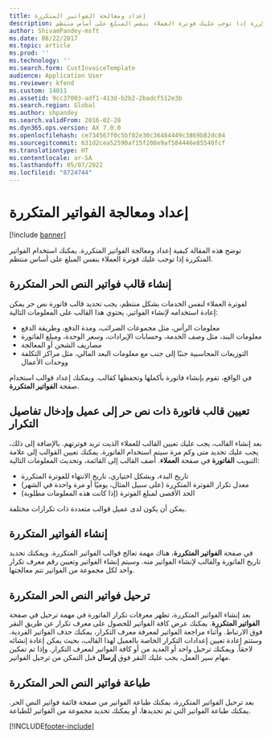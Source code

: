 ```yaml
---
title: إعداد ومعالجة الفواتير المتكررة
description: توضح هذه المقالة كيفية إعداد ومعالجة الفواتير المتكررة. يمكنك استخدام الفواتير المتكررة إذا توجب عليك فوترة العملاء بنفس المبلغ على أساس منتظم.
author: ShivamPandey-msft
ms.date: 08/22/2017
ms.topic: article
ms.prod: ''
ms.technology: ''
ms.search.form: CustInvoiceTemplate
audience: Application User
ms.reviewer: kfend
ms.custom: 14011
ms.assetid: 9cc37003-adf1-413d-b2b2-2badcf512e3b
ms.search.region: Global
ms.author: shpandey
ms.search.validFrom: 2016-02-28
ms.dyn365.ops.version: AX 7.0.0
ms.openlocfilehash: ce734567f0c5bf02e30c36484449c3869b82dc84
ms.sourcegitcommit: 631d2cea52590af15f208e9af584446e85540fcf
ms.translationtype: HT
ms.contentlocale: ar-SA
ms.lasthandoff: 05/07/2022
ms.locfileid: "8724744"
---
```

# <a name="set-up-and-process-recurring-invoices"></a>إعداد ومعالجة الفواتير المتكررة

[!include [banner](../includes/banner.md)]

توضح هذه المقالة كيفية إعداد ومعالجة الفواتير المتكررة. يمكنك استخدام الفواتير المتكررة إذا توجب عليك فوترة العملاء بنفس المبلغ على أساس منتظم.

## <a name="create-a-recurring-free-text-invoice-template"></a>إنشاء قالب فواتير النص الحر المتكررة

لفوترة العملاء لنفس الخدمات بشكل منتظم، يجب تحديد قالب فاتورة نص حر يمكن إعادة استخدامه لإنشاء الفواتير. يحتوي هذا القالب على المعلومات التالية:

-   معلومات الرأس، مثل مجموعات الضرائب، ومدة الدفع، وطريقة الدفع
-   معلومات البند، مثل وصف الخدمة، وحسابات الإيرادات، وسعر الوحدة، ومبلغ الفاتورة
-   مصاريف الشحن أو المعالجة
-   التوزيعات المحاسبية جنبًا إلى جنب مع معلومات البعد المالي، مثل مراكز التكلفة ووحدات الأعمال

في الواقع، تقوم بإنشاء فاتورة بأكملها وتحفظها كقالب. ويمكنك إعداد قوالب استخدام صفحة **الفواتير المتكررة**.

## <a name="assign-a-free-text-invoice-template-to-a-customer-and-enter-recurrence-details"></a>تعيين قالب فاتورة ذات نص حر إلى عميل وإدخال تفاصيل التكرار
بعد إنشاء القالب، يجب عليك تعيين القالب للعملاء الذيت تريد فوترتهم. بالإضافة إلى ذلك، يجب عليك تحديد متى وكم مرة سيتم استخدام الفاتورة. يمكنك تعيين القوالب إلى علامة التبويب **الفاتورة** في صفحة **العملاء**. أضف القالب إلى القائمة، وتحديث المعلومات التالية:

-   تاريخ البدء، وبشكل اختياري، تاريخ الانتهاء للفوترة المتكررة
-   معدل تكرار الفوترة المتكررة (على سبيل المثال، يوميًا أو مرة واحدة في الشهر)
-   الحد الأقصى لمبلغ الفوترة (إذا كانت هذه المعلومات مطلوبة)

يمكن أن يكون لدى عميل قوالب متعددة ذات تكرارات مختلفة.

## <a name="generate-the-recurring-invoices"></a>إنشاء الفواتير المتكررة
في صفحة **الفواتير المتكررة**، هناك مهمة تعالج قوالب الفواتير المتكررة. ويمكنك تحديد تاريخ الفاتورة والقالب لإنشاء الفواتير منه. وسيتم إنشاء الفواتير وتعيين رقم معرف تكرار واحد لكل مجموعة من الفواتير تتم معالجتها.

## <a name="post-recurring-free-text-invoices"></a>ترحيل فواتير النص الحر المتكررة

بعد إنشاء الفواتير المتكررة، تظهر معرفات تكرار الفاتورة في مهمة ترحيل في صفحة **الفواتير المتكررة**. يمكنك عرض كافة الفواتير للحصول على معرف تكرار عن طريق النقر فوق الارتباط. وأثناء مراجعة الفواتير لمعرفة معرف التكرار، يمكنك حذف الفواتير الفردية. وستتم إعادة تعيين إعدادات التكرار الخاصة بالعميل لهذا القالب، بحيث يمكن إعادة إنشائه لاحقاً. ويمكنك ترحيل واحد أو العديد من أو كافة الفواتير لمعرف التكرار. وإذا تم تمكين مهام سير العمل، يجب عليك النقر فوق **إرسال** قبل التمكن من ترحيل الفواتير.

## <a name="print-recurring-free-text-invoices"></a>طباعة فواتير النص الحر المتكررة

بعد ترحيل الفواتير المتكررة، يمكنك طباعة الفواتير من صفحة قائمة فواتير النص الحر. يمكنك طباعة الفواتير التي تم تحديدها، أو يمكنك تحديد مجموعة من الفواتير للطباعة.





[!INCLUDE[footer-include](../../includes/footer-banner.md)]
